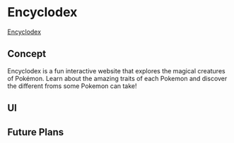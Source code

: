 # Encyclodex
[Encyclodex](https://brandon-a-ng.github.io/Encyclodex/)
## Concept
Encyclodex is a fun interactive website that explores the magical creatures of Pokémon. Learn about the amazing traits of each Pokemon and discover the different froms some Pokemon can take!

## UI

## Future Plans

